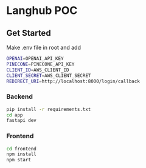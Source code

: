 # Langhub POC

## Get Started

Make .env file in root and add 
```bash
OPENAI=OPENAI_API_KEY
PINECONE=PINECONE_API_KEY
CLIENT_ID=AWS_CLIENT_ID
CLIENT_SECRET=AWS_CLIENT_SECRET
REDIRECT_URI=http://localhost:8000/login/callback
```

### Backend

```bash
pip install -r requirements.txt
cd app
fastapi dev
```


### Frontend

```bash
cd frontend
npm install
npm start
```